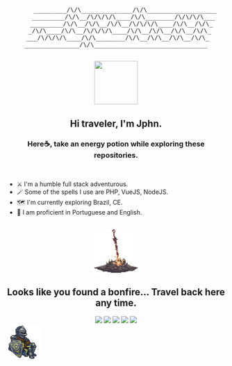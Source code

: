 <pre align="center">

     _________/\/\______________/\/\___________________
    _________/\/\__/\/\/\/\____/\/\________/\/\/\/\___
   _________/\/\__/\/\__/\/\__/\/\/\/\____/\/\__/\/\_
  _/\/\____/\/\__/\/\/\/\____/\/\__/\/\__/\/\__/\/\_
 ___/\/\/\/\____/\/\________/\/\__/\/\__/\/\__/\/\_
_______________/\/\_______________________________

</pre>

<div align="center"><img src="./assets/img/hacker-hacker-man.gif" width="100" height="100"></div>

<h2 align="center">Hi traveler, I'm Jphn.</h2>
<h3 align="center">Here☕, take an energy potion while exploring these repositories.</h3>

<br>

- ⚔️ I'm a humble full stack adventurous.
- 🪄 Some of the spells I use are PHP, VueJS, NodeJS.
- 🗺️ I'm currently exploring Brazil, CE.
- 📖 I am proficient in Portuguese and English.

<br>

<div align="center"><img src="./assets/img/bonfire.gif" width="100" height="100"></div>

<h2 align="center">Looks like you found a bonfire... Travel back here any time.</h2>

<div align="center">
<a href="https://discordapp.com/users/379290686899355648" target="_blank"><img src="https://img.shields.io/badge/Discord-5865F2?style=for-the-badge&logo=discord&logoColor=white"></img></a>
<a href="mailto:joaopedroholandaneves@gmail.com" target="_blank"><img src="https://img.shields.io/badge/Gmail-D14836?style=for-the-badge&logo=gmail&logoColor=white"></img></a>
<a href="https://t.me/jphn_l" target="_blank"><img src="https://img.shields.io/badge/Telegram-2CA5E0?style=for-the-badge&logo=telegram&logoColor=white"></img></a>
<a href="https://www.instagram.com/jopee_l/" target="_blank"><img src="https://img.shields.io/badge/Instagram-E4405F?style=for-the-badge&logo=instagram&logoColor=white"></img></a>
<a href="https://www.linkedin.com/in/jphn75179216/" target="_blank"><img src="https://img.shields.io/badge/linkedin-0A66C2?style=for-the-badge&logo=linkedin&logoColor=white"></img></a>
</div>

<div>
<img align="left" src="./assets/img/estus-flask.gif" height="80">
</div>
<!-- <div>
<img align="left" src="https://i.pinimg.com/originals/df/7a/09/df7a0917f63046928f6a9b80838efdaf.gif" height="100">
<img align="right" src="https://i.pinimg.com/originals/85/79/2d/85792d1ad216fb39b2b82d56f028e88e.gif" height="100">
</div> -->

<!---
Jphn/Jphn is a ✨ special ✨ repository because its `README.md` (this file) appears on your GitHub profile.
You can click the Preview link to take a look at your changes.
--->